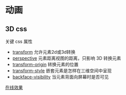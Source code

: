 # 动画

## 3D css

关键 css 属性

* [transform](https://www.runoob.com/cssref/css3-pr-transform.html) 允许元素2d或3d转换
* [perspective](https://www.runoob.com/cssref/css3-pr-perspective.html) 元素距离视图的距离，只影响 3D 转换元素
* [transform-origin](https://www.runoob.com/cssref/css3-pr-transform-origin.html) 转换元素的位置
* [transform-style](https://www.runoob.com/cssref/css3-pr-transform-style.html) 嵌套元素是怎样在三维空间中呈现
* [backface-visibility](https://www.runoob.com/cssref/css3-pr-backface-visibility.html) 当元素背面向屏幕时是否可见

[在线效果](https://imondo.cn/files/3d.html)
